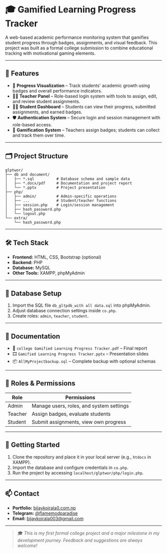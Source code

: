 # 🎓 Gamified Learning Progress Tracker

A web-based academic performance monitoring system that gamifies student progress through badges, assignments, and visual feedback. This project was built as a formal college submission to combine educational tracking with motivational gaming elements.

---

## 📌 Features

- 🎯 **Progress Visualization** – Track students' academic growth using badges and overall performance indicators.
- 👨‍🏫 **Teacher Panel** – Role-based login system with tools to assign, edit, and review student assignments.
- 👩‍🎓 **Student Dashboard** – Students can view their progress, submitted assignments, and earned badges.
- 🛡️ **Authentication System** – Secure login and session management with role-based access.
- 🏅 **Gamification System** – Teachers assign badges; students can collect and track them over time.

---

## 🗂️ Project Structure

```
glptwor/
├── db and document/
│   ├── *.sql          # Database schema and sample data
│   ├── *.docx/pdf     # Documentation and project report
│   └── *.pptx         # Project presentation
├── php/
│   ├── admin/         # Admin-specific operations
│   ├── ...            # Student/teacher functions
│   ├── session.php    # Login/session management
│   ├── hash_password.php
│   └── logout.php
└── extra/
    └── hash_password.php
```

---

## 🛠️ Tech Stack

- **Frontend:** HTML, CSS, Bootstrap (optional)
- **Backend:** PHP
- **Database:** MySQL
- **Other Tools:** XAMPP, phpMyAdmin

---

## 🧩 Database Setup

1. Import the SQL file `db_gltpdb_with all data.sql` into phpMyAdmin.
2. Adjust database connection settings inside `co.php`.
3. Create roles: `admin`, `teacher`, `student`.

---

## 📄 Documentation

- 📘 `college Gamified Learning Progress Tracker.pdf` – Final report
- 🎞️ `Gamified Learning Progress Tracker.pptx` – Presentation slides
- 📦 `AllMyProjectbackup.sql` – Complete backup with optional schemas

---

## 🔐 Roles & Permissions

| Role     | Permissions                                 |
|----------|---------------------------------------------|
| Admin    | Manage users, roles, and system settings    |
| Teacher  | Assign badges, evaluate students            |
| Student  | Submit assignments, view own progress       |

---

## 🚀 Getting Started

1. Clone the repository and place it in your local server (e.g., `htdocs` in XAMPP).
2. Import the database and configure credentials in `co.php`.
3. Run the project by accessing `localhost/glptwor/php/login.php`.

---

## 📫 Contact

- **Portfolio:** [bijaykoirala0.com.np](https://bijaykoirala0.com.np)
- **Telegram:** [@flamemodparadise](https://t.me/flamemodparadise)
- **Email:** bijaykoirala003@gmail.com

---

> 🎓 *This is my first formal college project and a major milestone in my development journey. Feedback and suggestions are always welcome!*
